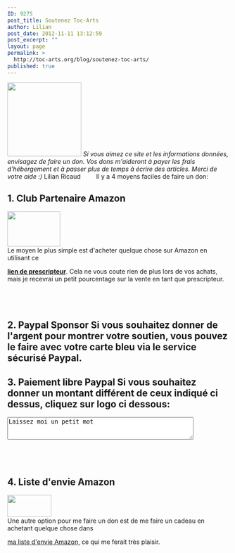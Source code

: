 ```yaml
---
ID: 9275
post_title: Soutenez Toc-Arts
author: Lilian
post_date: 2012-11-11 13:12:59
post_excerpt: ""
layout: page
permalink: >
  http://toc-arts.org/blog/soutenez-toc-arts/
published: true
---
```

<img class=" wp-image-8908 alignleft" title="lilian-photo-3" alt="" src="http://toc-arts.org/blog/wp-content/uploads/2011/12/lilian-photo-3.jpg" width="168" height="168" /> *Si vous aimez ce site et les informations données, envisagez de faire un don. Vos dons m'aideront à payer les frais d'hébergement et à passer plus de temps à écrire des articles. Merci de votre aide :)* Lilian Ricaud         Il y a 4 moyens faciles de faire un don: 
## 1\. Club Partenaire Amazon

<div>
  <a href="http://www.amazon.fr/?_encoding=UTF8&tag=lilianprofr-21&linkCode=ur2&camp=1642&creative=19458"><img class="size-full wp-image-9277 alignleft" title="partenaire-amazon" alt="" src="http://toc-arts.org/blog/wp-content/uploads/2012/11/partenaire-amazon.gif" width="120" height="80" /></a>
</div> Le moyen le plus simple est d'acheter quelque chose sur Amazon en utilisant ce 

**<a href="http://www.amazon.fr/?_encoding=UTF8&tag=lilianprofr-21&linkCode=ur2&camp=1642&creative=19458" target="_blank">lien de prescripteur</a>**. Cela ne vous coute rien de plus lors de vos achats, mais je recevrai un petit pourcentage sur la vente en tant que prescripteur.   
##    

## 2\. Paypal Sponsor Si vous souhaitez donner de l'argent pour montrer votre soutien, vous pouvez le faire avec votre carte bleu via le service sécurisé Paypal. 

## 3\. Paiement libre Paypal Si vous souhaitez donner un montant différent de ceux indiqué ci dessus, cliquez sur logo ci dessous: 

<textarea cols="50" name="Message" rows="3">Laissez moi un petit mot</textarea> <!-- Begin PayPal Donations-->

<!-- End PayPal Donations -->

##    

## 4\. Liste d'envie Amazon

<div>
  <a href="http://www.amazon.fr/registry/wishlist/MBV9OX095CXN"><img class="size-full wp-image-9281 alignleft" title="amazon-wishlist" alt="" src="http://toc-arts.org/blog/wp-content/uploads/2012/11/amazon-wishlist.jpeg" width="100" height="50" /></a>
</div> Une autre option pour me faire un don est de me faire un cadeau en achetant quelque chose dans 

[ma liste d'envie Amazon,][1] ce qui me ferait très plaisir.    

 [1]: http://www.amazon.fr/registry/wishlist/MBV9OX095CXN